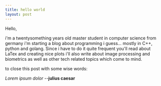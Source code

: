 ```yaml
---
title: hello world
layout: post
---
```

Hello, 

i'm a twentysomething years old master student in computer science from germany
i'm starting a blog about programming i guess...
mostly in C++, python and golang.
Since i have to do it quite frequent you'll read about LaTex and creating nice plots i'll also write about image processing and biometrics
as well as other tech related topics which come to mind.

to close this post with some wise words:

*Lorem ipsum dolor*
--**julius caesar**
